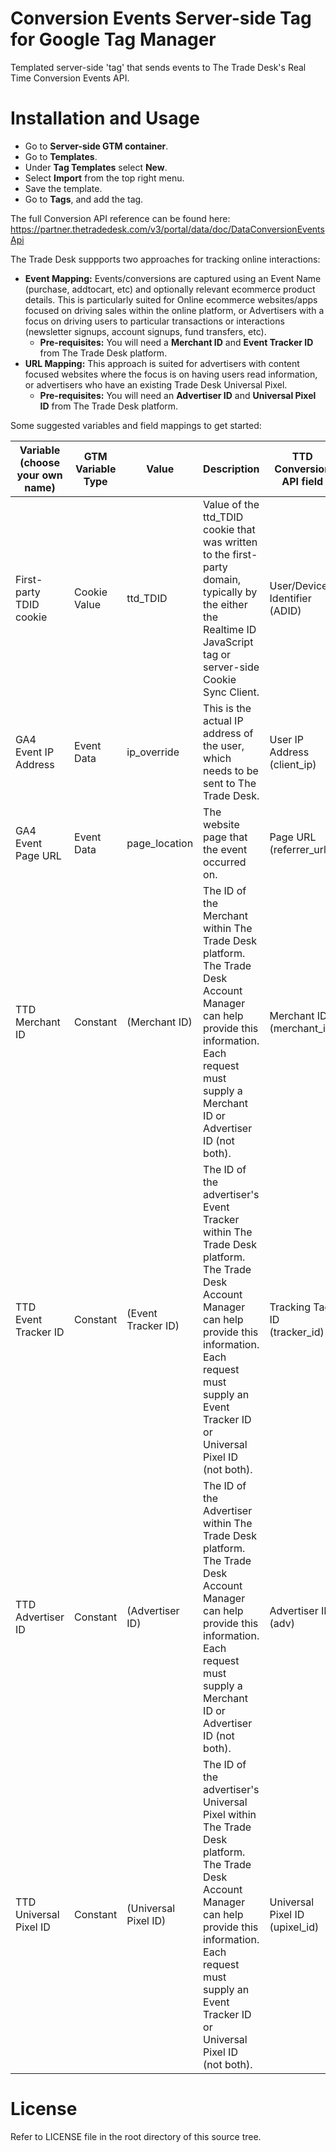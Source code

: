 ﻿# Conversion Events Server-side Tag for Google Tag Manager

Templated server-side 'tag' that sends events to The Trade Desk's Real Time Conversion Events API.

# Installation and Usage

- Go to **Server-side GTM container**.
- Go to **Templates**.
- Under **Tag Templates** select **New**.
- Select **Import** from the top right menu.
- Save the template.
- Go to **Tags**, and add the tag.

The full Conversion API reference can be found here: https://partner.thetradedesk.com/v3/portal/data/doc/DataConversionEventsApi

The Trade Desk suppports two approaches for tracking online interactions:
- **Event Mapping:** Events/conversions are captured using an Event Name (purchase, addtocart, etc) and optionally relevant ecommerce product details. This is particularly suited for Online ecommerce websites/apps focused on driving sales within the online platform, or Advertisers with a focus on driving users to particular transactions or interactions (newsletter signups, account signups, fund transfers, etc).
    - **Pre-requisites:** You will need a **Merchant ID** and **Event Tracker ID** from The Trade Desk platform.
- **URL Mapping:** This approach is suited for advertisers with content focused websites where the focus is on having users read information, or advertisers who have an existing Trade Desk Universal Pixel.
    - **Pre-requisites:** You will need an **Advertiser ID** and **Universal Pixel ID** from The Trade Desk platform.

Some suggested variables and field mappings to get started:


| Variable (choose your own name) | GTM Variable Type | Value                | Description                                                                                                                                                                                                                 | TTD Conversion API field       |
|---------------------------------|-------------------|----------------------|-----------------------------------------------------------------------------------------------------------------------------------------------------------------------------------------------------------------------------|--------------------------------|
| First-party TDID cookie         | Cookie Value      | ttd_TDID             | Value of the ttd_TDID cookie that was written to the first-party domain, typically by the either the Realtime ID JavaScript tag or server-side Cookie Sync Client.                                                          | User/Device Identifier (ADID)  |
| GA4 Event IP Address            | Event Data        | ip_override          | This is the actual IP address of the user, which needs to be sent to The Trade Desk.                                                                                                                                        | User   IP Address (client_ip)  |
| GA4 Event Page URL              | Event Data        | page_location        | The website page that the event occurred on.                                                                                                                                                                                | Page URL (referrer_url)        |
| TTD Merchant ID                 | Constant          | (Merchant ID)        | The ID of the Merchant within The Trade Desk platform. The Trade Desk Account Manager can help provide this information. Each request must supply a Merchant ID or Advertiser ID (not both).                                | Merchant ID (merchant_id)      |
| TTD Event Tracker ID            | Constant          | (Event Tracker ID)   | The ID of the advertiser's Event Tracker within The Trade Desk platform. The Trade Desk Account Manager can help provide this information. Each request must supply an Event Tracker ID or Universal Pixel ID (not both).   | Tracking Tag ID (tracker_id)   |
| TTD Advertiser ID               | Constant          | (Advertiser ID)      | The ID of the Advertiser within The Trade Desk platform. The Trade Desk Account Manager can help provide this information. Each request must supply a Merchant ID or Advertiser ID (not both).                              | Advertiser ID (adv)            |
| TTD Universal Pixel ID          | Constant          | (Universal Pixel ID) | The ID of the advertiser's Universal Pixel within The Trade Desk platform. The Trade Desk Account Manager can help provide this information. Each request must supply an Event Tracker ID or Universal Pixel ID (not both). | Universal Pixel ID (upixel_id) |

# License

Refer to LICENSE file in the root directory of this source tree.

